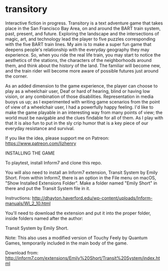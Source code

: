 # transitory
Interactive fiction in progress. Transitory is a text adventure game that 
takes place in the San Francisco Bay Area, on and around the BART train system,
past, present, and future. Exploring the landscape and the intersections of 
magic, art, and technology lead the player to five puzzles corresponding with 
the five BART train lines. My aim is to make a super fun game that deepens
people's relationship with the everyday geography they may experience. So,
when you ride the real life train, you may start to notice the aesthetics
of the stations, the characters of the neighborhoods around them, and think 
about the history of the land. The familiar will become new, and the train
rider will become more aware of possible futures just around the corner.

As an added dimension to the game experience, the player can choose to play as
a wheelchair user, Deaf or hard of hearing, blind or having low vision, or any 
combination of those disabilities. Representation in media buoys us up; as I 
experimented with writing game scenarios from the point of view of a wheelchair
user, I had a powerfully happy feeling. I'd like to make the game playable in 
an interesting way from many points of view; the world must be navigable and 
the clues findable for all of them. As I play with that it is also fun to put 
in the sly crip humor that is a key piece of our everyday resistance and 
survival. 

If you like the idea, please support me on Patreon: 
https://www.patreon.com/lizhenry 

INSTALLING THE GAME

To playtest, install Inform7 and clone this repo.

You will also need to install an Inform7 extension, Transit System by Emily
Short. From within Inform7, there is an option in the File menu on macOS,
"Show Installed Extensions Folder". Make a folder named "Emily Short" in there
and put the Transit System file in it. 

Instructions: http://dhayton.haverford.edu/wp-content/uploads/Inform-manuals/WI_2_10.html

You'll need to download the extension and put it into the proper folder, 
inside folders named after the author:

Transit System by Emily Short.

Note: This also uses a modified version of Touchy Feely by Quantum Games, temporarily included in the main body of the game.


Download from: 
http://inform7.com/extensions/Emily%20Short/Transit%20System/index.html
